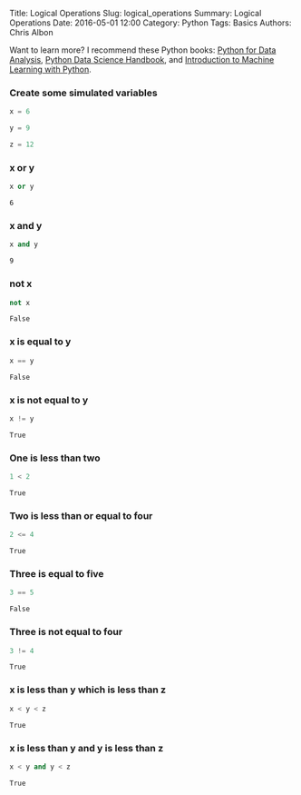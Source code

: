 Title: Logical Operations
Slug: logical_operations
Summary: Logical Operations
Date: 2016-05-01 12:00
Category: Python
Tags: Basics
Authors: Chris Albon

Want to learn more? I recommend these Python books: [Python for Data Analysis](http://amzn.to/2ljV9wY), [Python Data Science Handbook](http://amzn.to/2m0mgMB), and [Introduction to Machine Learning with Python](http://amzn.to/2mjYiwK).

### Create some simulated variables


```python
x = 6
```


```python
y = 9
```


```python
z = 12
```

### x or y


```python
x or y
```




    6



### x and y


```python
x and y
```




    9



### not x


```python
not x
```




    False



### x is equal to y


```python
x == y
```




    False



### x is not equal to y


```python
x != y
```




    True



### One is less than two


```python
1 < 2
```




    True



### Two is less than or equal to four


```python
2 <= 4
```




    True



### Three is equal to five


```python
3 == 5
```




    False



### Three is not equal to four


```python
3 != 4
```




    True



### x is less than y which is less than z


```python
x < y < z
```




    True



### x is less than y and y is less than z


```python
x < y and y < z
```




    True
